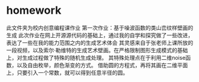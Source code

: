 # homework
此文件夹为校内创意编程课作业
第一次作业：基于噪波函数的类山峦纹样壁画的生成
  此次作业在网上开源源代码的基础上，通过我的自学和探究做了一些改进，表达了一些在我的能力范围之内的生成艺术体会
  其灵感来自于张老师上课所放的一段视频，以及索尔·勒维特的生成艺术壁画。在严格限制图形生成模式的基础上，对生成过程做了特殊的随机生成处理。
    其特殊处理点在于利用二维noise函数，以及自由枚举，颜色渐变的方式。
    借助圆的方程式，再将其画在二维平面上，只要引入一个常数，就可以得到任意半径的圆。
